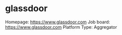 # glassdoor

Homepage: https://www.glassdoor.com
Job board: https://www.glassdoor.com
Platform Type: Aggregator